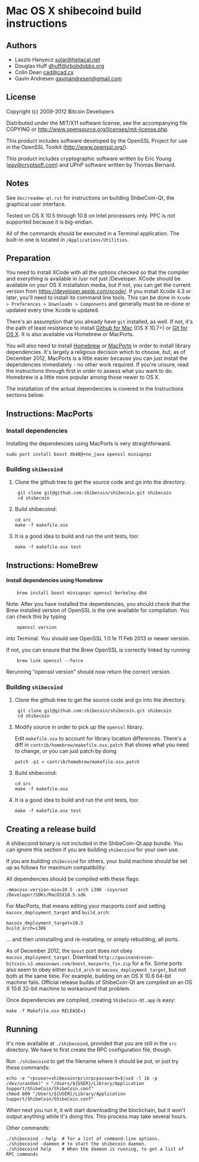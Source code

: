 Mac OS X shibecoind build instructions
====================================

Authors
-------

* Laszlo Hanyecz <solar@heliacal.net>
* Douglas Huff <dhuff@jrbobdobbs.org>
* Colin Dean <cad@cad.cx>
* Gavin Andresen <gavinandresen@gmail.com>

License
-------

Copyright (c) 2009-2012 Bitcoin Developers

Distributed under the MIT/X11 software license, see the accompanying
file COPYING or http://www.opensource.org/licenses/mit-license.php.

This product includes software developed by the OpenSSL Project for use in
the OpenSSL Toolkit (http://www.openssl.org/).

This product includes cryptographic software written by
Eric Young (eay@cryptsoft.com) and UPnP software written by Thomas Bernard.

Notes
-----

See `doc/readme-qt.rst` for instructions on building ShibeCoin-Qt, the
graphical user interface.

Tested on OS X 10.5 through 10.8 on Intel processors only. PPC is not
supported because it is big-endian.

All of the commands should be executed in a Terminal application. The
built-in one is located in `/Applications/Utilities`.

Preparation
-----------

You need to install XCode with all the options checked so that the compiler
and everything is available in /usr not just /Developer. XCode should be
available on your OS X installation media, but if not, you can get the
current version from https://developer.apple.com/xcode/. If you install
Xcode 4.3 or later, you'll need to install its command line tools. This can
be done in `Xcode > Preferences > Downloads > Components` and generally must
be re-done or updated every time Xcode is updated.

There's an assumption that you already have `git` installed, as well. If
not, it's the path of least resistance to install [Github for Mac](https://mac.github.com/)
(OS X 10.7+) or
[Git for OS X](https://code.google.com/p/git-osx-installer/). It is also
available via Homebrew or MacPorts.

You will also need to install [Homebrew](http://mxcl.github.io/homebrew/)
or [MacPorts](https://www.macports.org/) in order to install library
dependencies. It's largely a religious decision which to choose, but, as of
December 2012, MacPorts is a little easier because you can just install the
dependencies immediately - no other work required. If you're unsure, read
the instructions through first in order to assess what you want to do.
Homebrew is a little more popular among those newer to OS X.

The installation of the actual dependencies is covered in the Instructions
sections below.

Instructions: MacPorts
----------------------

### Install dependencies

Installing the dependencies using MacPorts is very straightforward.

    sudo port install boost db48@+no_java openssl miniupnpc

### Building `shibecoind`

1. Clone the github tree to get the source code and go into the directory.

        git clone git@github.com:shibecoin/shibecoin.git shibecoin
        cd shibecoin

2.  Build shibecoind:

        cd src
        make -f makefile.osx

3.  It is a good idea to build and run the unit tests, too:

        make -f makefile.osx test

Instructions: HomeBrew
----------------------

#### Install dependencies using Homebrew

        brew install boost miniupnpc openssl berkeley-db4

Note: After you have installed the dependencies, you should check that the Brew installed version of OpenSSL is the one available for compilation. You can check this by typing

        openssl version

into Terminal. You should see OpenSSL 1.0.1e 11 Feb 2013 or newer version.

If not, you can ensure that the Brew OpenSSL is correctly linked by running

        brew link openssl --force

Rerunning "openssl version" should now return the correct version.

### Building `shibecoind`

1. Clone the github tree to get the source code and go into the directory.

        git clone git@github.com:shibecoin/shibecoin.git shibecoin
        cd shibecoin

2.  Modify source in order to pick up the `openssl` library.

    Edit `makefile.osx` to account for library location differences. There's a
    diff in `contrib/homebrew/makefile.osx.patch` that shows what you need to
    change, or you can just patch by doing

        patch -p1 < contrib/homebrew/makefile.osx.patch

3.  Build shibecoind:

        cd src
        make -f makefile.osx

4.  It is a good idea to build and run the unit tests, too:

        make -f makefile.osx test

Creating a release build
------------------------

A shibecoind binary is not included in the ShibeCoin-Qt.app bundle. You can ignore
this section if you are building `shibecoind` for your own use.

If you are building `shibecoind` for others, your build machine should be set up
as follows for maximum compatibility:

All dependencies should be compiled with these flags:

    -mmacosx-version-min=10.5 -arch i386 -isysroot /Developer/SDKs/MacOSX10.5.sdk

For MacPorts, that means editing your macports.conf and setting
`macosx_deployment_target` and `build_arch`:

    macosx_deployment_target=10.5
    build_arch=i386

... and then uninstalling and re-installing, or simply rebuilding, all ports.

As of December 2012, the `boost` port does not obey `macosx_deployment_target`.
Download `http://gavinandresen-bitcoin.s3.amazonaws.com/boost_macports_fix.zip`
for a fix. Some ports also seem to obey either `build_arch` or
`macosx_deployment_target`, but not both at the same time. For example, building
on an OS X 10.6 64-bit machine fails. Official release builds of ShibeCoin-Qt are
compiled on an OS X 10.6 32-bit machine to workaround that problem.

Once dependencies are compiled, creating `ShibeCoin-Qt.app` is easy:

    make -f Makefile.osx RELEASE=1

Running
-------

It's now available at `./shibecoind`, provided that you are still in the `src`
directory. We have to first create the RPC configuration file, though.

Run `./shibecoind` to get the filename where it should be put, or just try these
commands:

    echo -e "rpcuser=shibecoinrpc\nrpcpassword=$(xxd -l 16 -p /dev/urandom)" > "/Users/${USER}/Library/Application Support/ShibeCoin/ShibeCoin.conf"
    chmod 600 "/Users/${USER}/Library/Application Support/ShibeCoin/ShibeCoin.conf"

When next you run it, it will start downloading the blockchain, but it won't
output anything while it's doing this. This process may take several hours.

Other commands:

    ./shibecoind --help  # for a list of command-line options.
    ./shibecoind -daemon # to start the shibecoin daemon.
    ./shibecoind help    # When the daemon is running, to get a list of RPC commands
